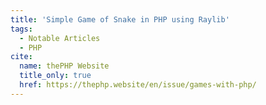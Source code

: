 ```yaml
---
title: 'Simple Game of Snake in PHP using Raylib'
tags:
  - Notable Articles
  - PHP
cite:
  name: thePHP Website
  title_only: true
  href: https://thephp.website/en/issue/games-with-php/
---
```

